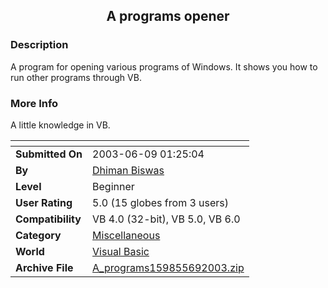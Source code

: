 ﻿<div align="center">

## A programs opener


</div>

### Description

A program for opening various programs of Windows. It shows you how to run other programs through VB.
 
### More Info
 
A little knowledge in VB.


<span>             |<span>
---                |---
**Submitted On**   |2003-06-09 01:25:04
**By**             |[Dhiman Biswas](https://github.com/Planet-Source-Code/PSCIndex/blob/master/ByAuthor/dhiman-biswas.md)
**Level**          |Beginner
**User Rating**    |5.0 (15 globes from 3 users)
**Compatibility**  |VB 4\.0 \(32\-bit\), VB 5\.0, VB 6\.0
**Category**       |[Miscellaneous](https://github.com/Planet-Source-Code/PSCIndex/blob/master/ByCategory/miscellaneous__1-1.md)
**World**          |[Visual Basic](https://github.com/Planet-Source-Code/PSCIndex/blob/master/ByWorld/visual-basic.md)
**Archive File**   |[A\_programs159855692003\.zip](https://github.com/Planet-Source-Code/dhiman-biswas-a-programs-opener__1-46054/archive/master.zip)








